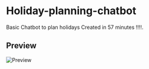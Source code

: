 # Holiday-planning-chatbot
Basic Chatbot to plan holidays
Created in 57 minutes !!!!.
## Preview
![Preview](Assets/Demo_Holiday_chatbot.gif)
